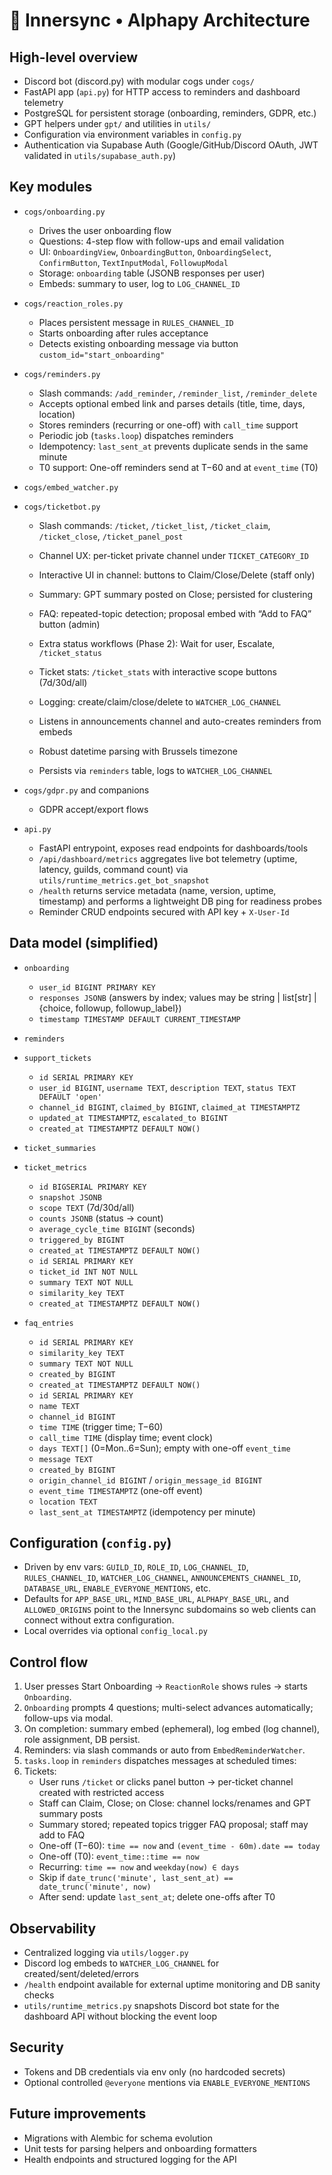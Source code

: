 # 🧬 Innersync • Alphapy Architecture

## High-level overview
- Discord bot (discord.py) with modular cogs under `cogs/`
- FastAPI app (`api.py`) for HTTP access to reminders and dashboard telemetry
- PostgreSQL for persistent storage (onboarding, reminders, GDPR, etc.)
- GPT helpers under `gpt/` and utilities in `utils/`
- Configuration via environment variables in `config.py`
- Authentication via Supabase Auth (Google/GitHub/Discord OAuth, JWT validated in `utils/supabase_auth.py`)

## Key modules
- `cogs/onboarding.py`
  - Drives the user onboarding flow
  - Questions: 4-step flow with follow-ups and email validation
  - UI: `OnboardingView`, `OnboardingButton`, `OnboardingSelect`, `ConfirmButton`, `TextInputModal`, `FollowupModal`
  - Storage: `onboarding` table (JSONB responses per user)
  - Embeds: summary to user, log to `LOG_CHANNEL_ID`

- `cogs/reaction_roles.py`
  - Places persistent message in `RULES_CHANNEL_ID`
  - Starts onboarding after rules acceptance
  - Detects existing onboarding message via button `custom_id="start_onboarding"`

- `cogs/reminders.py`
  - Slash commands: `/add_reminder`, `/reminder_list`, `/reminder_delete`
  - Accepts optional embed link and parses details (title, time, days, location)
  - Stores reminders (recurring or one-off) with `call_time` support
  - Periodic job (`tasks.loop`) dispatches reminders
  - Idempotency: `last_sent_at` prevents duplicate sends in the same minute
  - T0 support: One-off reminders send at T−60 and at `event_time` (T0)

- `cogs/embed_watcher.py`
- `cogs/ticketbot.py`
  - Slash commands: `/ticket`, `/ticket_list`, `/ticket_claim`, `/ticket_close`, `/ticket_panel_post`
  - Channel UX: per-ticket private channel under `TICKET_CATEGORY_ID`
  - Interactive UI in channel: buttons to Claim/Close/Delete (staff only)
  - Summary: GPT summary posted on Close; persisted for clustering
  - FAQ: repeated-topic detection; proposal embed with “Add to FAQ” button (admin)
  - Extra status workflows (Phase 2): Wait for user, Escalate, `/ticket_status`
  - Ticket stats: `/ticket_stats` with interactive scope buttons (7d/30d/all)
  - Logging: create/claim/close/delete to `WATCHER_LOG_CHANNEL`

  - Listens in announcements channel and auto-creates reminders from embeds
  - Robust datetime parsing with Brussels timezone
  - Persists via `reminders` table, logs to `WATCHER_LOG_CHANNEL`

- `cogs/gdpr.py` and companions
  - GDPR accept/export flows

- `api.py`
  - FastAPI entrypoint, exposes read endpoints for dashboards/tools
  - `/api/dashboard/metrics` aggregates live bot telemetry (uptime, latency, guilds, command count) via `utils/runtime_metrics.get_bot_snapshot`
  - `/health` returns service metadata (name, version, uptime, timestamp) and performs a lightweight DB ping for readiness probes
  - Reminder CRUD endpoints secured with API key + `X-User-Id`

## Data model (simplified)
- `onboarding`
  - `user_id BIGINT PRIMARY KEY`
  - `responses JSONB` (answers by index; values may be string | list[str] | {choice, followup, followup_label})
  - `timestamp TIMESTAMP DEFAULT CURRENT_TIMESTAMP`

- `reminders`
- `support_tickets`
  - `id SERIAL PRIMARY KEY`
  - `user_id BIGINT`, `username TEXT`, `description TEXT`, `status TEXT DEFAULT 'open'`
  - `channel_id BIGINT`, `claimed_by BIGINT`, `claimed_at TIMESTAMPTZ`
  - `updated_at TIMESTAMPTZ`, `escalated_to BIGINT`
  - `created_at TIMESTAMPTZ DEFAULT NOW()`

- `ticket_summaries`
- `ticket_metrics`
  - `id BIGSERIAL PRIMARY KEY`
  - `snapshot JSONB`
  - `scope TEXT` (7d/30d/all)
  - `counts JSONB` (status → count)
  - `average_cycle_time BIGINT` (seconds)
  - `triggered_by BIGINT`
  - `created_at TIMESTAMPTZ DEFAULT NOW()`
  - `id SERIAL PRIMARY KEY`
  - `ticket_id INT NOT NULL`
  - `summary TEXT NOT NULL`
  - `similarity_key TEXT`
  - `created_at TIMESTAMPTZ DEFAULT NOW()`

- `faq_entries`
  - `id SERIAL PRIMARY KEY`
  - `similarity_key TEXT`
  - `summary TEXT NOT NULL`
  - `created_by BIGINT`
  - `created_at TIMESTAMPTZ DEFAULT NOW()`
  - `id SERIAL PRIMARY KEY`
  - `name TEXT`
  - `channel_id BIGINT`
  - `time TIME` (trigger time; T−60)
  - `call_time TIME` (display time; event clock)
  - `days TEXT[]` (0=Mon..6=Sun); empty with one-off `event_time`
  - `message TEXT`
  - `created_by BIGINT`
  - `origin_channel_id BIGINT` / `origin_message_id BIGINT`
  - `event_time TIMESTAMPTZ` (one-off event)
  - `location TEXT`
  - `last_sent_at TIMESTAMPTZ` (idempotency per minute)

## Configuration (`config.py`)
- Driven by env vars: `GUILD_ID`, `ROLE_ID`, `LOG_CHANNEL_ID`, `RULES_CHANNEL_ID`, `WATCHER_LOG_CHANNEL`, `ANNOUNCEMENTS_CHANNEL_ID`, `DATABASE_URL`, `ENABLE_EVERYONE_MENTIONS`, etc.
- Defaults for `APP_BASE_URL`, `MIND_BASE_URL`, `ALPHAPY_BASE_URL`, and `ALLOWED_ORIGINS` point to the Innersync subdomains so web clients can connect without extra configuration.
- Local overrides via optional `config_local.py`

## Control flow
1. User presses Start Onboarding → `ReactionRole` shows rules → starts `Onboarding`.
2. `Onboarding` prompts 4 questions; multi-select advances automatically; follow-ups via modal.
3. On completion: summary embed (ephemeral), log embed (log channel), role assignment, DB persist.
4. Reminders: via slash commands or auto from `EmbedReminderWatcher`.
5. `tasks.loop` in `reminders` dispatches messages at scheduled times:
6. Tickets:
   - User runs `/ticket` or clicks panel button → per-ticket channel created with restricted access
   - Staff can Claim, Close; on Close: channel locks/renames and GPT summary posts
   - Summary stored; repeated topics trigger FAQ proposal; staff may add to FAQ
   - One-off (T−60): `time == now` and `(event_time - 60m).date == today`
   - One-off (T0): `event_time::time == now`
   - Recurring: `time == now` and `weekday(now) ∈ days`
   - Skip if `date_trunc('minute', last_sent_at) == date_trunc('minute', now)`
   - After send: update `last_sent_at`; delete one-offs after T0

## Observability
- Centralized logging via `utils/logger.py`
- Discord log embeds to `WATCHER_LOG_CHANNEL` for created/sent/deleted/errors
- `/health` endpoint available for external uptime monitoring and DB sanity checks
- `utils/runtime_metrics.py` snapshots Discord bot state for the dashboard API without blocking the event loop

## Security
- Tokens and DB credentials via env only (no hardcoded secrets)
- Optional controlled `@everyone` mentions via `ENABLE_EVERYONE_MENTIONS`

## Future improvements
- Migrations with Alembic for schema evolution
- Unit tests for parsing helpers and onboarding formatters
- Health endpoints and structured logging for the API
